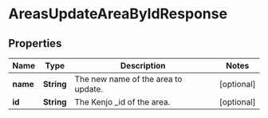 

# AreasUpdateAreaByIdResponse


## Properties

| Name | Type | Description | Notes |
|------------ | ------------- | ------------- | -------------|
|**name** | **String** | The new name of the area to update. |  [optional] |
|**id** | **String** | The Kenjo _id of the area. |  [optional] |



